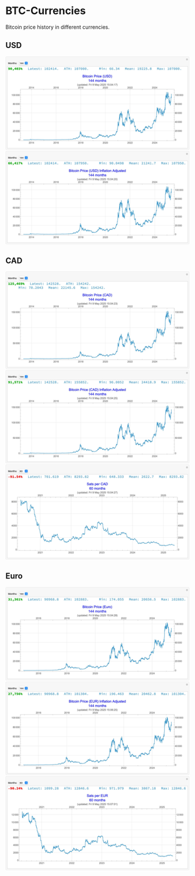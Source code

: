 # BTC-Currencies

Bitcoin price history in different currencies.

## USD
![](Bitcoin-Price-USD.jpg)
![](Bitcoin-Price-USD-Inflation-Adjusted.jpg)


## CAD
![](Bitcoin-Price-CAD.jpg)
![](Bitcoin-Price-CAD-Inflation-Adjusted.jpg)
![](Sats-per-CAD.jpg)

## Euro
![](Bitcoin-Price-Euro.jpg)
![](Bitcoin-Price-EUR-Inflation-Adjusted.jpg)
![](Sats-per-EUR.jpg)
